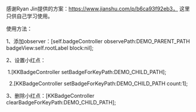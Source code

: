 感谢Ryan Jin提供的方案：https://www.jianshu.com/p/b6ca93f92eb3，
这里只供自己学习使用。

使用方法：

1、添加observer：[self.badgeController observePath:DEMO_PARENT_PATH badgeView:self.rootLabel block:nil];

2、设置小红点：

   1.[KKBadgeController setBadgeForKeyPath:DEMO_CHILD_PATH];
  
   2.[KKBadgeController setBadgeForKeyPath:DEMO_CHILD_PATH count:1];
  
3、删除小红点：[KKBadgeController clearBadgeForKeyPath:DEMO_CHILD_PATH];
